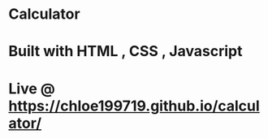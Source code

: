 # Calculator 
# Built with HTML , CSS , Javascript
# Live @ https://chloe199719.github.io/calculator/
